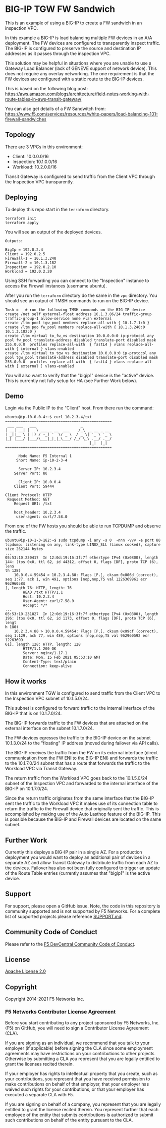 # BIG-IP TGW FW Sandwich

This is an example of using a BIG-IP to create a FW sandwich in an inspection VPC.

In this example a BIG-IP is load balancing multiple FW devices in an A/A deployment.  The FW devices are configured to transparently inspect traffic.  The BIG-IP is configured to preserve the source and destination IP addresses as it passes through the inspection VPC.

This solution may be helpful in situations where you are unable to use a Gateway Load Balancer (lack of GENEVE support of network device).  This does not require any overlay networking.  The one requirement is that the FW devices are configured with a static route to the BIG-IP devices.

This is based on the following blog post: https://aws.amazon.com/blogs/architecture/field-notes-working-with-route-tables-in-aws-transit-gateway/

You can also get details of a FW Sandwitch from: https://www.f5.com/services/resources/white-papers/load-balancing-101-firewall-sandwiches

## Topology

There are 3 VPCs in this environment:

- Client: 10.0.0.0/16
- Inspection: 10.1.0.0/16
- Workload: 10.2.0.0/16

Transit Gateway is configured to send traffic from the Client VPC through the Inspection VPC transparently.

## Deploying

To deploy this repo start in the `terraform` directory.

```
terraform init
terraform apply
```

You will see an output of the deployed devices.

```
Outputs:

BigIp = 192.0.2.4
Client = 192.0.2.5
Firewall-1 = 10.1.3.240
Firewall-2 = 10.1.3.182
Inspection = 192.0.2.10
Workload = 192.0.2.20
```

Using SSH forwarding you can connect to the "Inspection" instance to access the Firewall instances (username ubuntu).

After you run the `terraform` directory do the same in the `vpc` directory.  You should see an output of TMSH commands to run on the BIG-IP device.

```
Tmsh =   # run the following TMSH commands on the BIG-IP device
create /net self external-float address 10.1.3.86/24 traffic-group traffic-group-1 allow-service none vlan external
create /ltm pool tgw_pool members replace-all-with { 10.1.7.1:0 }
create /ltm poo fw_pool members replace-all-with { 10.1.3.240:0 10.1.3.182:0 }
create /ltm virtual to_fw_vs destination 10.0.0.0:0 ip-protocol any pool fw_pool translate-address disabled translate-port disabled mask 255.0.0.0  profiles replace-all-with  { fastL4 } vlans replace-all-with { internal } vlans-enabled
create /ltm virtual to_tgw_vs destination 10.0.0.0:0 ip-protocol any pool tgw_pool translate-address disabled translate-port disabled mask 255.0.0.0  profiles replace-all-with  { fastL4 } vlans replace-all-with { external } vlans-enabled
```

You will also want to verify that the "bigip1" device is the "active" device.  This is currently not fully setup for HA (see Further Work below).
## Demo

Login via the Public IP to the "Client" host.  From there run the command:

```
ubuntu@ip-10-0-0-4:~$ curl 10.2.3.4/txt
================================================
 ___ ___   ___                    _
| __| __| |   \ ___ _ __  ___    /_\  _ __ _ __
| _||__ \ | |) / -_) '  \/ _ \  / _ \| '_ \ '_ \
|_| |___/ |___/\___|_|_|_\___/ /_/ \_\ .__/ .__/
                                      |_|  |_|
================================================

      Node Name: F5 Internal 1
     Short Name: ip-10-2-3-4

      Server IP: 10.2.3.4
    Server Port: 80

      Client IP: 10.0.0.4
    Client Port: 59444

Client Protocol: HTTP
 Request Method: GET
    Request URI: /txt

    host_header: 10.2.3.4
     user-agent: curl/7.58.0
```

From one of the FW hosts you should be able to run TCPDUMP and observe the traffic.

```
ubuntu@ip-10-1-3-182:~$ sudo tcpdump -i any -s 0  -nnn -vvv -e port 80
tcpdump: listening on any, link-type LINUX_SLL (Linux cooked), capture size 262144 bytes
...
05:53:10.230417  In 12:0d:19:16:3f:7f ethertype IPv4 (0x0800), length 144: (tos 0x0, ttl 62, id 44312, offset 0, flags [DF], proto TCP (6), len$
th 128)
    10.0.0.4.59454 > 10.2.3.4.80: Flags [P.], cksum 0x006d (correct), seq 1:77, ack 1, win 491, options [nop,nop,TS val 1226369961 ecr 96296058$
], length 76: HTTP, length: 76
        HEAD /txt HTTP/1.1
        Host: 10.2.3.4
        User-Agent: curl/7.58.0
        Accept: */*
...
05:53:10.231827  In 12:0d:19:16:3f:7f ethertype IPv4 (0x0800), length 196: (tos 0x0, ttl 62, id 1173, offset 0, flags [DF], proto TCP (6), lengt
h 180)
    10.2.3.4.80 > 10.0.0.4.59454: Flags [P.], cksum 0x09cf (correct), seq 1:129, ack 77, win 489, options [nop,nop,TS val 962960592 ecr 12263699
61], length 128: HTTP, length: 128
        HTTP/1.1 200 OK
        Server: nginx/1.17.1
        Date: Mon, 15 Feb 2021 05:53:10 GMT
        Content-Type: text/plain
        Connection: keep-alive
```

## How it works

In this environment TGW is configured to send traffic from the Client VPC to the Inspection VPC subnet of 10.1.5.0/24.

This subnet is configured to forward traffic to the internal interface of the BIG-IP that is on 10.1.7.0/24.

The BIG-IP forwards traffic to the FW devices that are attached on the external interface on the subnet 10.1.7.0/24.

The FW devices egresses the traffic to the BIG-IP device on the subnet 10.1.3.0/24 to the "floating" IP address (moved during failover via API calls).

The BIG-IP receives the traffic from the FW on its external interface (direct communication from the FW ENI to the BIG-IP ENI) and forwards the traffic to the 10.1.7.0/24 subnet that has a route that forwards the traffic to the Workload VPC via Transit Gateway.

The return traffic from the Workload VPC goes back to the 10.1.5.0/24 subnet of the Inspection VPC and forwarded to the internal interface of the BIG-IP on 10.1.7.0/24.

Since the return traffic originates from the same interface that the BIG-IP sent the traffic to the Workload VPC it makes use of its connection table to return the traffic to the Firewall device that originally sent the traffic.  This is accomplished by making use of the Auto Lasthop feature of the BIG-IP.  This is possible because the BIG-IP and Firewall devices are located on the same subnet.

## Further Work

Currently this deploys a BIG-IP pair in a single AZ.  For a production deployment you would want to deploy an additional pair of devices in a separate AZ and allow Transit Gateway to distribute traffic from each AZ to the devices.  Failover has also not been fully configured to trigger an update of the Route Table entries (currently assumes that "bigip1" is the active device.

## Support
For support, please open a GitHub issue.  Note, the code in this repository is community supported and is not supported by F5 Networks.  For a complete list of supported projects please reference [SUPPORT.md](SUPPORT.md).

## Community Code of Conduct
Please refer to the [F5 DevCentral Community Code of Conduct](code_of_conduct.md).


## License
[Apache License 2.0](LICENSE)

## Copyright
Copyright 2014-2021 F5 Networks Inc.


### F5 Networks Contributor License Agreement

Before you start contributing to any project sponsored by F5 Networks, Inc. (F5) on GitHub, you will need to sign a Contributor License Agreement (CLA).

If you are signing as an individual, we recommend that you talk to your employer (if applicable) before signing the CLA since some employment agreements may have restrictions on your contributions to other projects.
Otherwise by submitting a CLA you represent that you are legally entitled to grant the licenses recited therein.

If your employer has rights to intellectual property that you create, such as your contributions, you represent that you have received permission to make contributions on behalf of that employer, that your employer has waived such rights for your contributions, or that your employer has executed a separate CLA with F5.

If you are signing on behalf of a company, you represent that you are legally entitled to grant the license recited therein.
You represent further that each employee of the entity that submits contributions is authorized to submit such contributions on behalf of the entity pursuant to the CLA.